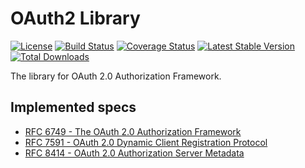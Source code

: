 # OAuth2 Library

[![License][license-svg]][license-link]
[![Build Status][travis-svg]][travis-link]
[![Coverage Status][coveralls-svg]][coveralls-link]
[![Latest Stable Version][latest-stable-svg]][packagist-link]
[![Total Downloads][total-download-svg]][packagist-link]

The library for OAuth 2.0 Authorization Framework.

## Implemented specs

* [RFC 6749 - The OAuth 2.0 Authorization Framework][spec-rfc6749]
* [RFC 7591 - OAuth 2.0 Dynamic Client Registration Protocol][spec-rfc7591]
* [RFC 8414 - OAuth 2.0 Authorization Server Metadata][spec-rfc8414]

[spec-rfc6749]: https://tools.ietf.org/html/rfc6749
[spec-rfc7591]: https://tools.ietf.org/html/rfc7591
[spec-rfc8414]: https://tools.ietf.org/html/rfc8414

[license-svg]: https://img.shields.io/badge/license-MIT-brightgreen.svg
[license-link]: https://github.com/oidcphp/oauth2/blob/master/LICENSE
[travis-svg]: https://travis-ci.com/oidcphp/oauth2.svg?branch=master
[travis-link]: https://travis-ci.com/oidcphp/oauth2
[coveralls-svg]: https://coveralls.io/repos/github/oidcphp/oauth2/badge.svg?branch=master
[coveralls-link]: https://coveralls.io/github/oidcphp/oauth2
[latest-stable-svg]: https://poser.pugx.org/oidc/oauth2/v/stable
[total-download-svg]: https://poser.pugx.org/oidc/oauth2/d/total.svg
[packagist-link]: https://packagist.org/packages/oidc/oauth2
